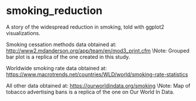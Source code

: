 # smoking_reduction
A story of the widespread reduction in smoking, told with ggplot2 visualizations.

Smoking cessation methods data obtained at: http://www2.mdanderson.org/app/team/en/mod3_print.cfm
\Note: Grouped bar plot is a replica of the one created in this study.

Worldwide smoking rate data obtained at: https://www.macrotrends.net/countries/WLD/world/smoking-rate-statistics

All other data obtained at: https://ourworldindata.org/smoking
\Note: Map of tobacco advertising bans is a replica of the one on Our World In Data.
